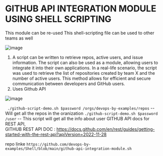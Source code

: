 # GITHUB API INTEGRATION MODULE USING SHELL SCRIPTING

This module can be re-used 
This shell-scripting file can be used to other teams as well

![image](https://github.com/pavankumar0077/Complete-DevOps/assets/40380941/7aaa0f26-639b-4c88-82a6-03fcb7bbff68)

1) A script can be written to retrieve repos, active users, and issue information. The script can also be used as a module, 
allowing users to integrate it into their own applications. In a real-life scenario, the script was used to retrieve the list of repositories 
created by team X and the number of active users. This method allows for efficient and secure communication between developers and GitHub users.
2) Uses Github API

![image](https://github.com/pavankumar0077/Complete-DevOps/assets/40380941/30265948-e077-4050-ad19-7f09c5760304)


``` ./github-script-demo.sh $password /orgs/devops-by-examples/repos``` -- Will get all the repos in the oranization
``` ./github-script-demo.sh $password /user ``` -- This script will get all the info about user
GITHUB API docs for REST API,  
GITHUB REST API DOC : https://docs.github.com/en/rest/guides/getting-started-with-the-rest-api?apiVersion=2022-11-28

repo linke ```https://github.com/devops-by-examples/Shell/blob/main/github-api-integration-module.sh```



